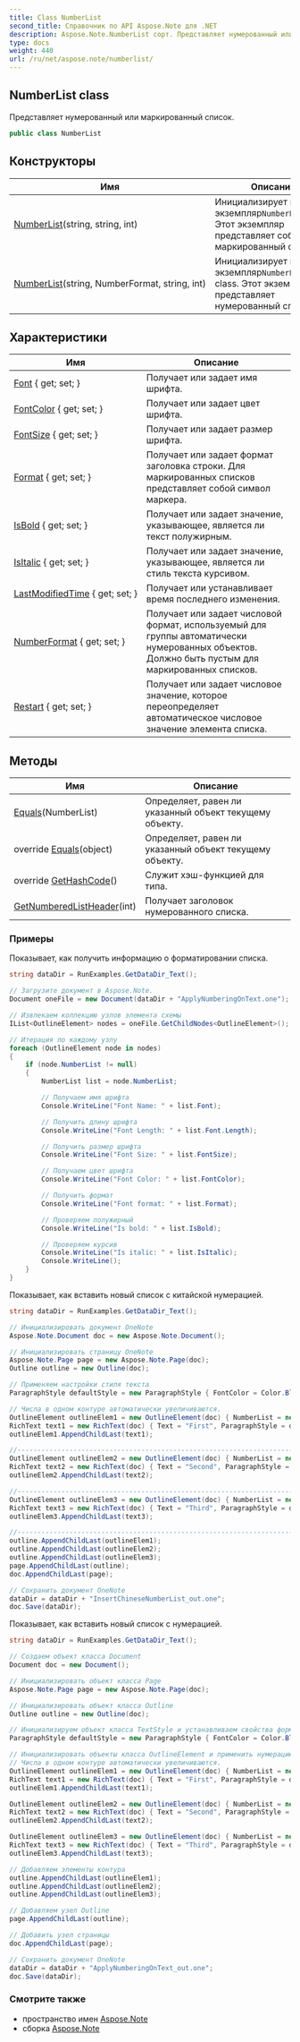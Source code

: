 ```yaml
---
title: Class NumberList
second_title: Справочник по API Aspose.Note для .NET
description: Aspose.Note.NumberList сорт. Представляет нумерованный или маркированный список.
type: docs
weight: 440
url: /ru/net/aspose.note/numberlist/
---
```

## NumberList class

Представляет нумерованный или маркированный список.

```csharp
public class NumberList
```

## Конструкторы

| Имя | Описание |
| --- | --- |
| [NumberList](numberlist/#constructor_1)(string, string, int) | Инициализирует новый экземпляр`NumberList`class. Этот экземпляр представляет собой маркированный список. |
| [NumberList](numberlist/#constructor)(string, NumberFormat, string, int) | Инициализирует новый экземпляр`NumberList` class. Этот экземпляр представляет нумерованный список. |

## Характеристики

| Имя | Описание |
| --- | --- |
| [Font](../../aspose.note/numberlist/font/) { get; set; } | Получает или задает имя шрифта. |
| [FontColor](../../aspose.note/numberlist/fontcolor/) { get; set; } | Получает или задает цвет шрифта. |
| [FontSize](../../aspose.note/numberlist/fontsize/) { get; set; } | Получает или задает размер шрифта. |
| [Format](../../aspose.note/numberlist/format/) { get; set; } | Получает или задает формат заголовка строки. Для маркированных списков представляет собой символ маркера. |
| [IsBold](../../aspose.note/numberlist/isbold/) { get; set; } | Получает или задает значение, указывающее, является ли текст полужирным. |
| [IsItalic](../../aspose.note/numberlist/isitalic/) { get; set; } | Получает или задает значение, указывающее, является ли стиль текста курсивом. |
| [LastModifiedTime](../../aspose.note/numberlist/lastmodifiedtime/) { get; set; } | Получает или устанавливает время последнего изменения. |
| [NumberFormat](../../aspose.note/numberlist/numberformat/) { get; set; } | Получает или задает числовой формат, используемый для группы автоматически нумерованных объектов. Должно быть пустым для маркированных списков. |
| [Restart](../../aspose.note/numberlist/restart/) { get; set; } | Получает или задает числовое значение, которое переопределяет автоматическое числовое значение элемента списка. |

## Методы

| Имя | Описание |
| --- | --- |
| [Equals](../../aspose.note/numberlist/equals/#equals)(NumberList) | Определяет, равен ли указанный объект текущему объекту. |
| override [Equals](../../aspose.note/numberlist/equals/#equals_1)(object) | Определяет, равен ли указанный объект текущему объекту. |
| override [GetHashCode](../../aspose.note/numberlist/gethashcode/)() | Служит хэш-функцией для типа. |
| [GetNumberedListHeader](../../aspose.note/numberlist/getnumberedlistheader/)(int) | Получает заголовок нумерованного списка. |

### Примеры

Показывает, как получить информацию о форматировании списка.

```csharp
string dataDir = RunExamples.GetDataDir_Text();

// Загрузите документ в Aspose.Note.
Document oneFile = new Document(dataDir + "ApplyNumberingOnText.one");

// Извлекаем коллекцию узлов элемента схемы
IList<OutlineElement> nodes = oneFile.GetChildNodes<OutlineElement>();

// Итерация по каждому узлу
foreach (OutlineElement node in nodes)
{
    if (node.NumberList != null)
    {
        NumberList list = node.NumberList;

        // Получаем имя шрифта
        Console.WriteLine("Font Name: " + list.Font);

        // Получить длину шрифта
        Console.WriteLine("Font Length: " + list.Font.Length);

        // Получить размер шрифта
        Console.WriteLine("Font Size: " + list.FontSize);

        // Получаем цвет шрифта
        Console.WriteLine("Font Color: " + list.FontColor);

        // Получить формат
        Console.WriteLine("Font format: " + list.Format);

        // Проверяем полужирный
        Console.WriteLine("Is bold: " + list.IsBold);

        // Проверяем курсив
        Console.WriteLine("Is italic: " + list.IsItalic);
        Console.WriteLine();
    }
}
```

Показывает, как вставить новый список с китайской нумерацией.

```csharp
string dataDir = RunExamples.GetDataDir_Text();

// Инициализировать документ OneNote
Aspose.Note.Document doc = new Aspose.Note.Document();

// Инициализировать страницу OneNote
Aspose.Note.Page page = new Aspose.Note.Page(doc);
Outline outline = new Outline(doc);

// Применяем настройки стиля текста
ParagraphStyle defaultStyle = new ParagraphStyle { FontColor = Color.Black, FontName = "Arial", FontSize = 10 };

// Числа в одном контуре автоматически увеличиваются.
OutlineElement outlineElem1 = new OutlineElement(doc) { NumberList = new NumberList("{0})", NumberFormat.ChineseCounting, "Arial", 10) };
RichText text1 = new RichText(doc) { Text = "First", ParagraphStyle = defaultStyle };
outlineElem1.AppendChildLast(text1);

//---------------------------------------------------------------------
OutlineElement outlineElem2 = new OutlineElement(doc) { NumberList = new NumberList("{0})", NumberFormat.ChineseCounting, "Arial", 10) };
RichText text2 = new RichText(doc) { Text = "Second", ParagraphStyle = defaultStyle };
outlineElem2.AppendChildLast(text2);

//---------------------------------------------------------------------
OutlineElement outlineElem3 = new OutlineElement(doc) { NumberList = new NumberList("{0})", NumberFormat.ChineseCounting, "Arial", 10) };
RichText text3 = new RichText(doc) { Text = "Third", ParagraphStyle = defaultStyle };
outlineElem3.AppendChildLast(text3);

//---------------------------------------------------------------------
outline.AppendChildLast(outlineElem1);
outline.AppendChildLast(outlineElem2);
outline.AppendChildLast(outlineElem3);
page.AppendChildLast(outline);
doc.AppendChildLast(page);

// Сохранить документ OneNote
dataDir = dataDir + "InsertChineseNumberList_out.one"; 
doc.Save(dataDir);
```

Показывает, как вставить новый список с нумерацией.

```csharp
string dataDir = RunExamples.GetDataDir_Text();

// Создаем объект класса Document
Document doc = new Document();

// Инициализировать объект класса Page
Aspose.Note.Page page = new Aspose.Note.Page(doc);

// Инициализировать объект класса Outline
Outline outline = new Outline(doc);

// Инициализируем объект класса TextStyle и устанавливаем свойства форматирования
ParagraphStyle defaultStyle = new ParagraphStyle { FontColor = Color.Black, FontName = "Arial", FontSize = 10 };

// Инициализировать объекты класса OutlineElement и применить нумерацию
// Числа в одном контуре автоматически увеличиваются.
OutlineElement outlineElem1 = new OutlineElement(doc) { NumberList = new NumberList("{0})", NumberFormat.DecimalNumbers, "Arial", 10) };
RichText text1 = new RichText(doc) { Text = "First", ParagraphStyle = defaultStyle };
outlineElem1.AppendChildLast(text1);

OutlineElement outlineElem2 = new OutlineElement(doc) { NumberList = new NumberList("{0})", NumberFormat.DecimalNumbers, "Arial", 10) };
RichText text2 = new RichText(doc) { Text = "Second", ParagraphStyle = defaultStyle };
outlineElem2.AppendChildLast(text2);

OutlineElement outlineElem3 = new OutlineElement(doc) { NumberList = new NumberList("{0})", NumberFormat.DecimalNumbers, "Arial", 10) };
RichText text3 = new RichText(doc) { Text = "Third", ParagraphStyle = defaultStyle };
outlineElem3.AppendChildLast(text3);

// Добавляем элементы контура
outline.AppendChildLast(outlineElem1);
outline.AppendChildLast(outlineElem2);
outline.AppendChildLast(outlineElem3);

// Добавляем узел Outline
page.AppendChildLast(outline);

// Добавить узел страницы
doc.AppendChildLast(page);

// Сохранить документ OneNote
dataDir = dataDir + "ApplyNumberingOnText_out.one"; 
doc.Save(dataDir);
```

### Смотрите также

* пространство имен [Aspose.Note](../../aspose.note/)
* сборка [Aspose.Note](../../)


